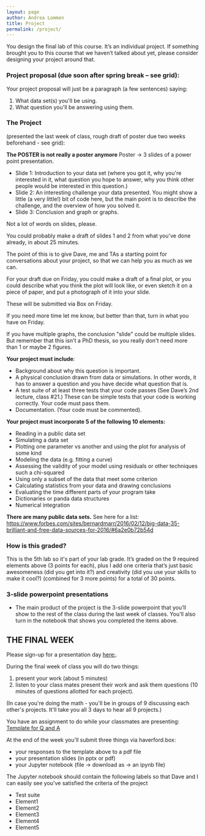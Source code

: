 ```yaml
---
layout: page
author: Andrea Lommen
title: Project 
permalink: /project/
---
```


You design the final lab of this course.  It’s an individual project. If something brought you to this course that we haven’t talked about yet, please consider designing your project around that.

### Project proposal (due soon after spring break – see grid):
Your project proposal will just be a paragraph (a few sentences) saying:
1) What data set(s) you'll be using.
2) What question you'll be answering using them.

### The Project 
(presented the last week of class, rough draft of poster due two
weeks beforehand - see grid):

**The POSTER is not really a poster anymore**
Poster -> 3 slides of a power point presentation.
* Slide 1: Introduction to your data set (where you got it, why you're interested in it, what question you hope to answer, why you think other people would be interested in this question.)
* Slide 2: An interesting challenge your data presented. You might show a little (a very little!) bit of code here, but the main point is to describe the challenge, and the overview of how you solved it.
* Slide 3: Conclusion and graph or graphs.

Not a lot of words on slides, please. 

You could probably make a draft of slides 1 and 2 from what you've done already, in about 25 minutes.

The point of this is to give Dave, me and TAs a starting point for conversations about your project, so that we can help you as much as we can.

For your draft due on Friday, you could make a draft of a final plot, or you could describe what you think the plot will look like, or even sketch it on a piece of paper, and put a photograph of it into your slide.

These will be submitted via Box on Friday.

If you need more time let me know, but better than that, turn in what you have on Friday.

If you have multiple graphs, the conclusion "slide" could be multiple slides.  But remember that this isn't a PhD thesis, so you really don't need more than 1 or maybe 2 figures.


**Your project must include**:
*	Background about why this question is important.
*	A physical conclusion drawn from data or simulations.  In other words, it has to answer a question and you have decide what question that is.
*	A test suite of at least three tests that your code passes (See Dave’s 2nd lecture, class #21.) These can be simple tests that your code is working correctly.  Your code must pass them. 
*	Documentation. (Your code must be commented).

**Your project must incorporate 5 of the following 10 elements:**
*	Reading in a public data set 
*	Simulating a data set
*	Plotting one parameter vs another and using the plot for analysis of some kind
*	Modeling the data (e.g. fitting a curve) 
*	Assessing the validity of your model using residuals or other techniques such a chi-squared 
*	Using only a subset of the data that meet some criterion
*	Calculating statistics from your data and drawing conclusions
*	Evaluating the time different parts of your program take
*	Dictionaries or panda data structures
*	Numerical integration

**There are many public data sets.**  See here for a list: https://www.forbes.com/sites/bernardmarr/2016/02/12/big-data-35-brilliant-and-free-data-sources-for-2016/#6a2e0b72b54d

### How is this graded?
This is the 5th lab so it's part of your lab grade. 
It’s graded on the 9 required elements above (3 points for each), plus I add one criteria that’s just basic awesomeness (did you get into it?) and creativity (did you use your skills to make it cool?) (combined for 3 more points) for a total of 30 points.

### 3-slide powerpoint presentations
*	The main product of the project is the 3-slide powerpoint that you’ll show to the 
rest of the class during the last week of classes.   You'll also turn in the notebook
that shows you completed the items above.

## THE FINAL WEEK

Please sign-up for a presentation day [here:](https://docs.google.com/spreadsheets/d/1X5jyvYeOLBLCTU8l9AzsxTGIirumbHbndwGk5iKjnfA/edit?usp=sharing).

During the final week of class you will do two things:
1) present your work (about 5 minutes)
2) listen to your class mates present their work and ask them questions (10 minutes of questions allotted for
each project).

(In case you're doing the math - you'll be in groups of 9 discussing each other's projects.  It'll take you
all 3 days to hear all 9 projects.)

You have an assignment to do while your classmates are presenting:
[Template for Q and A](https://docs.google.com/document/d/13B8gXVWKjKFlbleTWplkWegASVQh81IayDm8HNuUzMk/edit?usp=sharing)

At the end of the week you'll submit three things via haverford.box:
* your responses to the template above to a pdf file 
* your presentation slides (in pptx or pdf)
* your Jupyter notebook (file -> download as -> an ipynb file)

The Jupyter notebook should contain the following labels so that Dave and I can
easily see you've satisfied the criteria of the project
* Test suite
* Element1
* Element2
* Element3
* Element4
* Element5






